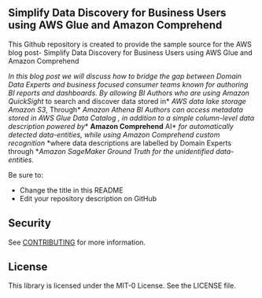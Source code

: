 ## Simplify Data Discovery for Business Users using AWS Glue and Amazon Comprehend

This Github repository is created to provide the sample source for the AWS blog post- Simplify Data Discovery for Business Users using AWS Glue and Amazon Comprehend

*In this blog post we will discuss how to bridge the gap between Domain Data Experts and business focused consumer teams known for authoring BI reports and dashboards.*
*By allowing BI Authors who are using* *Amazon QuickSight* to search and discover data stored in* *AWS data lake storage Amazon S3*, Through* *Amazon Athena*  *BI Authors can access metadata stored in* *AWS Glue Data Catalog* *, in addition to a simple column-level data description powered by** **Amazon Comprehend** AI*  *for automatically detected data-entities, while using* *Amazon Comprehend* *custom recognition*  *where data descriptions are labelled by Domain Experts through **Amazon SageMaker Ground Truth for the unidentified data-entities.*

Be sure to:

* Change the title in this README
* Edit your repository description on GitHub

## Security

See [CONTRIBUTING](CONTRIBUTING.md#security-issue-notifications) for more information.

## License

This library is licensed under the MIT-0 License. See the LICENSE file.

